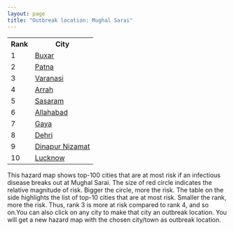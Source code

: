 ```yaml
---
layout: page
title: "Outbreak location: Mughal Sarai"
---
```

<div class="flex-container">
<div class="flex-item-left" id="mapid">
<script src="https://buda-magenta.github.io/hazard_map/load_map.js"></script>

<script>
var marker_outbreak = L.marker([25.280733, 83.125128],{"autoPan": true}).addTo(map); marker_outbreak.bindTooltip("Mughal Sarai").openTooltip();

var circle_1 = L.circle([25.562071, 84.015672], {"pane": "markerPane", "color": "red", "fill": true, "fillOpacity": 0.2, "fillRule": "evenodd", "lineCap": "round", "lineJoin": "round", "opacity": 1.0, "radius": 84885, "stroke": true, "weight": 3}).addTo(map);
circle_1.bindTooltip("Buxar<br>rank: 1<br>hazard index: 0.084885")
circle_1.bindPopup('<a href="https://buda-magenta.github.io/hazard_map/Buxar">Buxar</a>')

var circle_2 = L.circle([25.609324, 85.123525], {"pane": "markerPane", "color": "red", "fill": true, "fillOpacity": 0.2, "fillRule": "evenodd", "lineCap": "round", "lineJoin": "round", "opacity": 1.0, "radius": 64021, "stroke": true, "weight": 3}).addTo(map);
circle_2.bindTooltip("Patna<br>rank: 2<br>hazard index: 0.064021")
circle_2.bindPopup('<a href="https://buda-magenta.github.io/hazard_map/Patna">Patna</a>')

var circle_3 = L.circle([25.335649, 83.007629], {"pane": "markerPane", "color": "red", "fill": true, "fillOpacity": 0.2, "fillRule": "evenodd", "lineCap": "round", "lineJoin": "round", "opacity": 1.0, "radius": 59225, "stroke": true, "weight": 3}).addTo(map);
circle_3.bindTooltip("Varanasi<br>rank: 3<br>hazard index: 0.059225")
circle_3.bindPopup('<a href="https://buda-magenta.github.io/hazard_map/Varanasi">Varanasi</a>')

var circle_4 = L.circle([25.623457, 84.596839], {"pane": "markerPane", "color": "red", "fill": true, "fillOpacity": 0.2, "fillRule": "evenodd", "lineCap": "round", "lineJoin": "round", "opacity": 1.0, "radius": 25924, "stroke": true, "weight": 3}).addTo(map);
circle_4.bindTooltip("Arrah<br>rank: 4<br>hazard index: 0.025924")
circle_4.bindPopup('<a href="https://buda-magenta.github.io/hazard_map/Arrah">Arrah</a>')

var circle_5 = L.circle([24.900100, 84.018211], {"pane": "markerPane", "color": "red", "fill": true, "fillOpacity": 0.2, "fillRule": "evenodd", "lineCap": "round", "lineJoin": "round", "opacity": 1.0, "radius": 23219, "stroke": true, "weight": 3}).addTo(map);
circle_5.bindTooltip("Sasaram<br>rank: 5<br>hazard index: 0.023220")
circle_5.bindPopup('<a href="https://buda-magenta.github.io/hazard_map/Sasaram">Sasaram</a>')

var circle_6 = L.circle([25.438130, 81.833800], {"pane": "markerPane", "color": "red", "fill": true, "fillOpacity": 0.2, "fillRule": "evenodd", "lineCap": "round", "lineJoin": "round", "opacity": 1.0, "radius": 21894, "stroke": true, "weight": 3}).addTo(map);
circle_6.bindTooltip("Allahabad<br>rank: 6<br>hazard index: 0.021895")
circle_6.bindPopup('<a href="https://buda-magenta.github.io/hazard_map/Allahabad">Allahabad</a>')

var circle_7 = L.circle([24.796436, 85.007956], {"pane": "markerPane", "color": "red", "fill": true, "fillOpacity": 0.2, "fillRule": "evenodd", "lineCap": "round", "lineJoin": "round", "opacity": 1.0, "radius": 17369, "stroke": true, "weight": 3}).addTo(map);
circle_7.bindTooltip("Gaya<br>rank: 7<br>hazard index: 0.017370")
circle_7.bindPopup('<a href="https://buda-magenta.github.io/hazard_map/Gaya">Gaya</a>')

var circle_8 = L.circle([28.651718, 77.221939], {"pane": "markerPane", "color": "red", "fill": true, "fillOpacity": 0.2, "fillRule": "evenodd", "lineCap": "round", "lineJoin": "round", "opacity": 1.0, "radius": 15620, "stroke": true, "weight": 3}).addTo(map);
circle_8.bindTooltip("Dehri<br>rank: 8<br>hazard index: 0.015621")
circle_8.bindPopup('<a href="https://buda-magenta.github.io/hazard_map/Dehri">Dehri</a>')

var circle_9 = L.circle([25.623400, 85.041700], {"pane": "markerPane", "color": "red", "fill": true, "fillOpacity": 0.2, "fillRule": "evenodd", "lineCap": "round", "lineJoin": "round", "opacity": 1.0, "radius": 10891, "stroke": true, "weight": 3}).addTo(map);
circle_9.bindTooltip("Dinapur Nizamat<br>rank: 9<br>hazard index: 0.010891")
circle_9.bindPopup('<a href="https://buda-magenta.github.io/hazard_map/Dinapur_Nizamat">Dinapur Nizamat</a>')

var circle_10 = L.circle([26.838100, 80.934600], {"pane": "markerPane", "color": "red", "fill": true, "fillOpacity": 0.2, "fillRule": "evenodd", "lineCap": "round", "lineJoin": "round", "opacity": 1.0, "radius": 5338, "stroke": true, "weight": 3}).addTo(map);
circle_10.bindTooltip("Lucknow<br>rank: 10<br>hazard index: 0.005339")
circle_10.bindPopup('<a href="https://buda-magenta.github.io/hazard_map/Lucknow">Lucknow</a>')

var circle_11 = L.circle([24.935635, 82.647701], {"pane": "markerPane", "color": "red", "fill": true, "fillOpacity": 0.2, "fillRule": "evenodd", "lineCap": "round", "lineJoin": "round", "opacity": 1.0, "radius": 4480, "stroke": true, "weight": 3}).addTo(map);
circle_11.bindTooltip("Mirzapur<br>rank: 11<br>hazard index: 0.004480")
circle_11.bindPopup('<a href="https://buda-magenta.github.io/hazard_map/Mirzapur">Mirzapur</a>')

var circle_12 = L.circle([25.795593, 82.488341], {"pane": "markerPane", "color": "red", "fill": true, "fillOpacity": 0.2, "fillRule": "evenodd", "lineCap": "round", "lineJoin": "round", "opacity": 1.0, "radius": 4387, "stroke": true, "weight": 3}).addTo(map);
circle_12.bindTooltip("Jaunpur<br>rank: 12<br>hazard index: 0.004388")
circle_12.bindPopup('<a href="https://buda-magenta.github.io/hazard_map/Jaunpur">Jaunpur</a>')

var circle_13 = L.circle([22.541418, 88.357691], {"pane": "markerPane", "color": "red", "fill": true, "fillOpacity": 0.2, "fillRule": "evenodd", "lineCap": "round", "lineJoin": "round", "opacity": 1.0, "radius": 2436, "stroke": true, "weight": 3}).addTo(map);
circle_13.bindTooltip("Kolkata<br>rank: 13<br>hazard index: 0.002436")
circle_13.bindPopup('<a href="https://buda-magenta.github.io/hazard_map/Kolkata">Kolkata</a>')

var circle_14 = L.circle([28.651718, 77.221939], {"pane": "markerPane", "color": "red", "fill": true, "fillOpacity": 0.2, "fillRule": "evenodd", "lineCap": "round", "lineJoin": "round", "opacity": 1.0, "radius": 2314, "stroke": true, "weight": 3}).addTo(map);
circle_14.bindTooltip("Delhi<br>rank: 14<br>hazard index: 0.002314")
circle_14.bindPopup('<a href="https://buda-magenta.github.io/hazard_map/Delhi">Delhi</a>')

var circle_15 = L.circle([26.638076, 82.059024], {"pane": "markerPane", "color": "red", "fill": true, "fillOpacity": 0.2, "fillRule": "evenodd", "lineCap": "round", "lineJoin": "round", "opacity": 1.0, "radius": 2128, "stroke": true, "weight": 3}).addTo(map);
circle_15.bindTooltip("Faizabad<br>rank: 15<br>hazard index: 0.002128")
circle_15.bindPopup('<a href="https://buda-magenta.github.io/hazard_map/Faizabad">Faizabad</a>')

var circle_16 = L.circle([23.370035, 85.325013], {"pane": "markerPane", "color": "red", "fill": true, "fillOpacity": 0.2, "fillRule": "evenodd", "lineCap": "round", "lineJoin": "round", "opacity": 1.0, "radius": 1901, "stroke": true, "weight": 3}).addTo(map);
circle_16.bindTooltip("Ranchi<br>rank: 16<br>hazard index: 0.001902")
circle_16.bindPopup('<a href="https://buda-magenta.github.io/hazard_map/Ranchi">Ranchi</a>')

var circle_17 = L.circle([26.671329, 83.364583], {"pane": "markerPane", "color": "red", "fill": true, "fillOpacity": 0.2, "fillRule": "evenodd", "lineCap": "round", "lineJoin": "round", "opacity": 1.0, "radius": 1690, "stroke": true, "weight": 3}).addTo(map);
circle_17.bindTooltip("Gorakhpur<br>rank: 17<br>hazard index: 0.001691")
circle_17.bindPopup('<a href="https://buda-magenta.github.io/hazard_map/Gorakhpur">Gorakhpur</a>')

var circle_18 = L.circle([26.460914, 80.321759], {"pane": "markerPane", "color": "red", "fill": true, "fillOpacity": 0.2, "fillRule": "evenodd", "lineCap": "round", "lineJoin": "round", "opacity": 1.0, "radius": 1578, "stroke": true, "weight": 3}).addTo(map);
circle_18.bindTooltip("Kanpur<br>rank: 18<br>hazard index: 0.001579")
circle_18.bindPopup('<a href="https://buda-magenta.github.io/hazard_map/Kanpur">Kanpur</a>')

var circle_19 = L.circle([25.286698, 87.132254], {"pane": "markerPane", "color": "red", "fill": true, "fillOpacity": 0.2, "fillRule": "evenodd", "lineCap": "round", "lineJoin": "round", "opacity": 1.0, "radius": 1183, "stroke": true, "weight": 3}).addTo(map);
circle_19.bindTooltip("Bhagalpur<br>rank: 19<br>hazard index: 0.001183")
circle_19.bindPopup('<a href="https://buda-magenta.github.io/hazard_map/Bhagalpur">Bhagalpur</a>')

var circle_20 = L.circle([26.439874, 80.018000], {"pane": "markerPane", "color": "red", "fill": true, "fillOpacity": 0.2, "fillRule": "evenodd", "lineCap": "round", "lineJoin": "round", "opacity": 1.0, "radius": 1143, "stroke": true, "weight": 3}).addTo(map);
circle_20.bindTooltip("Akbarpur<br>rank: 20<br>hazard index: 0.001144")
circle_20.bindPopup('<a href="https://buda-magenta.github.io/hazard_map/Akbarpur">Akbarpur</a>')

var circle_21 = L.circle([23.795281, 86.430964], {"pane": "markerPane", "color": "red", "fill": true, "fillOpacity": 0.2, "fillRule": "evenodd", "lineCap": "round", "lineJoin": "round", "opacity": 1.0, "radius": 1021, "stroke": true, "weight": 3}).addTo(map);
circle_21.bindTooltip("Dhanbad<br>rank: 21<br>hazard index: 0.001021")
circle_21.bindPopup('<a href="https://buda-magenta.github.io/hazard_map/Dhanbad">Dhanbad</a>')

var circle_22 = L.circle([19.075990, 72.877393], {"pane": "markerPane", "color": "red", "fill": true, "fillOpacity": 0.2, "fillRule": "evenodd", "lineCap": "round", "lineJoin": "round", "opacity": 1.0, "radius": 952, "stroke": true, "weight": 3}).addTo(map);
circle_22.bindTooltip("Mumbai<br>rank: 22<br>hazard index: 0.000952")
circle_22.bindPopup('<a href="https://buda-magenta.github.io/hazard_map/Mumbai">Mumbai</a>')

var circle_23 = L.circle([20.266777, 85.843559], {"pane": "markerPane", "color": "red", "fill": true, "fillOpacity": 0.2, "fillRule": "evenodd", "lineCap": "round", "lineJoin": "round", "opacity": 1.0, "radius": 941, "stroke": true, "weight": 3}).addTo(map);
circle_23.bindTooltip("Bhubaneswar<br>rank: 23<br>hazard index: 0.000941")
circle_23.bindPopup('<a href="https://buda-magenta.github.io/hazard_map/Bhubaneswar">Bhubaneswar</a>')

var circle_24 = L.circle([26.148658, 85.340013], {"pane": "markerPane", "color": "red", "fill": true, "fillOpacity": 0.2, "fillRule": "evenodd", "lineCap": "round", "lineJoin": "round", "opacity": 1.0, "radius": 781, "stroke": true, "weight": 3}).addTo(map);
circle_24.bindTooltip("Muzaffarpur<br>rank: 24<br>hazard index: 0.000781")
circle_24.bindPopup('<a href="https://buda-magenta.github.io/hazard_map/Muzaffarpur">Muzaffarpur</a>')

var circle_25 = L.circle([26.083143, 86.032571], {"pane": "markerPane", "color": "red", "fill": true, "fillOpacity": 0.2, "fillRule": "evenodd", "lineCap": "round", "lineJoin": "round", "opacity": 1.0, "radius": 761, "stroke": true, "weight": 3}).addTo(map);
circle_25.bindTooltip("Darbhanga<br>rank: 25<br>hazard index: 0.000762")
circle_25.bindPopup('<a href="https://buda-magenta.github.io/hazard_map/Darbhanga">Darbhanga</a>')

var circle_26 = L.circle([26.055318, 82.993139], {"pane": "markerPane", "color": "red", "fill": true, "fillOpacity": 0.2, "fillRule": "evenodd", "lineCap": "round", "lineJoin": "round", "opacity": 1.0, "radius": 759, "stroke": true, "weight": 3}).addTo(map);
circle_26.bindTooltip("Nizamabad<br>rank: 26<br>hazard index: 0.000760")
circle_26.bindPopup('<a href="https://buda-magenta.github.io/hazard_map/Nizamabad">Nizamabad</a>')

var circle_27 = L.circle([25.152471, 85.006878], {"pane": "markerPane", "color": "red", "fill": true, "fillOpacity": 0.2, "fillRule": "evenodd", "lineCap": "round", "lineJoin": "round", "opacity": 1.0, "radius": 738, "stroke": true, "weight": 3}).addTo(map);
circle_27.bindTooltip("Jehanabad<br>rank: 27<br>hazard index: 0.000739")
circle_27.bindPopup('<a href="https://buda-magenta.github.io/hazard_map/Jehanabad">Jehanabad</a>')

var circle_28 = L.circle([23.967515, 85.438846], {"pane": "markerPane", "color": "red", "fill": true, "fillOpacity": 0.2, "fillRule": "evenodd", "lineCap": "round", "lineJoin": "round", "opacity": 1.0, "radius": 708, "stroke": true, "weight": 3}).addTo(map);
circle_28.bindTooltip("Hazaribagh<br>rank: 28<br>hazard index: 0.000708")
circle_28.bindPopup('<a href="https://buda-magenta.github.io/hazard_map/Hazaribagh">Hazaribagh</a>')

var circle_29 = L.circle([25.531031, 78.652689], {"pane": "markerPane", "color": "red", "fill": true, "fillOpacity": 0.2, "fillRule": "evenodd", "lineCap": "round", "lineJoin": "round", "opacity": 1.0, "radius": 702, "stroke": true, "weight": 3}).addTo(map);
circle_29.bindTooltip("Jhansi<br>rank: 29<br>hazard index: 0.000703")
circle_29.bindPopup('<a href="https://buda-magenta.github.io/hazard_map/Jhansi">Jhansi</a>')

var circle_30 = L.circle([25.954628, 83.647350], {"pane": "markerPane", "color": "red", "fill": true, "fillOpacity": 0.2, "fillRule": "evenodd", "lineCap": "round", "lineJoin": "round", "opacity": 1.0, "radius": 696, "stroke": true, "weight": 3}).addTo(map);
circle_30.bindTooltip("Maunath Bhanjan<br>rank: 30<br>hazard index: 0.000696")
circle_30.bindPopup('<a href="https://buda-magenta.github.io/hazard_map/Maunath_Bhanjan">Maunath Bhanjan</a>')

var circle_31 = L.circle([25.512719, 86.090571], {"pane": "markerPane", "color": "red", "fill": true, "fillOpacity": 0.2, "fillRule": "evenodd", "lineCap": "round", "lineJoin": "round", "opacity": 1.0, "radius": 663, "stroke": true, "weight": 3}).addTo(map);
circle_31.bindTooltip("Begusarai<br>rank: 31<br>hazard index: 0.000663")
circle_31.bindPopup('<a href="https://buda-magenta.github.io/hazard_map/Begusarai">Begusarai</a>')

var circle_32 = L.circle([25.205305, 85.514612], {"pane": "markerPane", "color": "red", "fill": true, "fillOpacity": 0.2, "fillRule": "evenodd", "lineCap": "round", "lineJoin": "round", "opacity": 1.0, "radius": 649, "stroke": true, "weight": 3}).addTo(map);
circle_32.bindTooltip("Biharsharif<br>rank: 32<br>hazard index: 0.000649")
circle_32.bindPopup('<a href="https://buda-magenta.github.io/hazard_map/Biharsharif">Biharsharif</a>')

var circle_33 = L.circle([25.773344, 84.784977], {"pane": "markerPane", "color": "red", "fill": true, "fillOpacity": 0.2, "fillRule": "evenodd", "lineCap": "round", "lineJoin": "round", "opacity": 1.0, "radius": 595, "stroke": true, "weight": 3}).addTo(map);
circle_33.bindTooltip("Chapra<br>rank: 33<br>hazard index: 0.000596")
circle_33.bindPopup('<a href="https://buda-magenta.github.io/hazard_map/Chapra">Chapra</a>')

var circle_34 = L.circle([24.759267, 81.655000], {"pane": "markerPane", "color": "red", "fill": true, "fillOpacity": 0.2, "fillRule": "evenodd", "lineCap": "round", "lineJoin": "round", "opacity": 1.0, "radius": 575, "stroke": true, "weight": 3}).addTo(map);
circle_34.bindTooltip("Rewa<br>rank: 34<br>hazard index: 0.000576")
circle_34.bindPopup('<a href="https://buda-magenta.github.io/hazard_map/Rewa">Rewa</a>')

var circle_35 = L.circle([26.180598, 91.753943], {"pane": "markerPane", "color": "red", "fill": true, "fillOpacity": 0.2, "fillRule": "evenodd", "lineCap": "round", "lineJoin": "round", "opacity": 1.0, "radius": 554, "stroke": true, "weight": 3}).addTo(map);
circle_35.bindTooltip("Guwahati<br>rank: 35<br>hazard index: 0.000555")
circle_35.bindPopup('<a href="https://buda-magenta.github.io/hazard_map/Guwahati">Guwahati</a>')

var circle_36 = L.circle([22.801519, 86.202958], {"pane": "markerPane", "color": "red", "fill": true, "fillOpacity": 0.2, "fillRule": "evenodd", "lineCap": "round", "lineJoin": "round", "opacity": 1.0, "radius": 550, "stroke": true, "weight": 3}).addTo(map);
circle_36.bindTooltip("Jamshedpur<br>rank: 36<br>hazard index: 0.000550")
circle_36.bindPopup('<a href="https://buda-magenta.github.io/hazard_map/Jamshedpur">Jamshedpur</a>')

var circle_37 = L.circle([26.269721, 82.994425], {"pane": "markerPane", "color": "red", "fill": true, "fillOpacity": 0.2, "fillRule": "evenodd", "lineCap": "round", "lineJoin": "round", "opacity": 1.0, "radius": 540, "stroke": true, "weight": 3}).addTo(map);
circle_37.bindTooltip("Burhanpur<br>rank: 37<br>hazard index: 0.000540")
circle_37.bindPopup('<a href="https://buda-magenta.github.io/hazard_map/Burhanpur">Burhanpur</a>')

var circle_38 = L.circle([24.197443, 82.666145], {"pane": "markerPane", "color": "red", "fill": true, "fillOpacity": 0.2, "fillRule": "evenodd", "lineCap": "round", "lineJoin": "round", "opacity": 1.0, "radius": 538, "stroke": true, "weight": 3}).addTo(map);
circle_38.bindTooltip("Singrauli<br>rank: 38<br>hazard index: 0.000539")
circle_38.bindPopup('<a href="https://buda-magenta.github.io/hazard_map/Singrauli">Singrauli</a>')

var circle_39 = L.circle([20.468600, 85.879200], {"pane": "markerPane", "color": "red", "fill": true, "fillOpacity": 0.2, "fillRule": "evenodd", "lineCap": "round", "lineJoin": "round", "opacity": 1.0, "radius": 529, "stroke": true, "weight": 3}).addTo(map);
circle_39.bindTooltip("Cuttack<br>rank: 39<br>hazard index: 0.000530")
circle_39.bindPopup('<a href="https://buda-magenta.github.io/hazard_map/Cuttack">Cuttack</a>')

var circle_40 = L.circle([26.716413, 88.430992], {"pane": "markerPane", "color": "red", "fill": true, "fillOpacity": 0.2, "fillRule": "evenodd", "lineCap": "round", "lineJoin": "round", "opacity": 1.0, "radius": 515, "stroke": true, "weight": 3}).addTo(map);
circle_40.bindTooltip("Siliguri<br>rank: 40<br>hazard index: 0.000516")
circle_40.bindPopup('<a href="https://buda-magenta.github.io/hazard_map/Siliguri">Siliguri</a>')

var circle_41 = L.circle([25.329791, 86.456777], {"pane": "markerPane", "color": "red", "fill": true, "fillOpacity": 0.2, "fillRule": "evenodd", "lineCap": "round", "lineJoin": "round", "opacity": 1.0, "radius": 511, "stroke": true, "weight": 3}).addTo(map);
circle_41.bindTooltip("Jamalpur<br>rank: 41<br>hazard index: 0.000511")
circle_41.bindPopup('<a href="https://buda-magenta.github.io/hazard_map/Jamalpur">Jamalpur</a>')

var circle_42 = L.circle([25.264902, 82.985787], {"pane": "markerPane", "color": "red", "fill": true, "fillOpacity": 0.2, "fillRule": "evenodd", "lineCap": "round", "lineJoin": "round", "opacity": 1.0, "radius": 460, "stroke": true, "weight": 3}).addTo(map);
circle_42.bindTooltip("Morvi<br>rank: 42<br>hazard index: 0.000461")
circle_42.bindPopup('<a href="https://buda-magenta.github.io/hazard_map/Morvi">Morvi</a>')

var circle_43 = L.circle([25.572433, 83.609605], {"pane": "markerPane", "color": "red", "fill": true, "fillOpacity": 0.2, "fillRule": "evenodd", "lineCap": "round", "lineJoin": "round", "opacity": 1.0, "radius": 439, "stroke": true, "weight": 3}).addTo(map);
circle_43.bindTooltip("Medinipur<br>rank: 43<br>hazard index: 0.000440")
circle_43.bindPopup('<a href="https://buda-magenta.github.io/hazard_map/Medinipur">Medinipur</a>')

var circle_44 = L.circle([25.895924, 82.437716], {"pane": "markerPane", "color": "red", "fill": true, "fillOpacity": 0.2, "fillRule": "evenodd", "lineCap": "round", "lineJoin": "round", "opacity": 1.0, "radius": 429, "stroke": true, "weight": 3}).addTo(map);
circle_44.bindTooltip("Badlapur<br>rank: 44<br>hazard index: 0.000429")
circle_44.bindPopup('<a href="https://buda-magenta.github.io/hazard_map/Badlapur">Badlapur</a>')

var circle_45 = L.circle([23.699128, 85.991069], {"pane": "markerPane", "color": "red", "fill": true, "fillOpacity": 0.2, "fillRule": "evenodd", "lineCap": "round", "lineJoin": "round", "opacity": 1.0, "radius": 373, "stroke": true, "weight": 3}).addTo(map);
circle_45.bindTooltip("Bokaro<br>rank: 45<br>hazard index: 0.000373")
circle_45.bindPopup('<a href="https://buda-magenta.github.io/hazard_map/Bokaro">Bokaro</a>')

var circle_46 = L.circle([25.720581, 85.255560], {"pane": "markerPane", "color": "red", "fill": true, "fillOpacity": 0.2, "fillRule": "evenodd", "lineCap": "round", "lineJoin": "round", "opacity": 1.0, "radius": 361, "stroke": true, "weight": 3}).addTo(map);
circle_46.bindTooltip("Hajipur<br>rank: 46<br>hazard index: 0.000362")
circle_46.bindPopup('<a href="https://buda-magenta.github.io/hazard_map/Hajipur">Hajipur</a>')

var circle_47 = L.circle([25.603508, 83.507454], {"pane": "markerPane", "color": "red", "fill": true, "fillOpacity": 0.2, "fillRule": "evenodd", "lineCap": "round", "lineJoin": "round", "opacity": 1.0, "radius": 333, "stroke": true, "weight": 3}).addTo(map);
circle_47.bindTooltip("Ghazipur<br>rank: 47<br>hazard index: 0.000334")
circle_47.bindPopup('<a href="https://buda-magenta.github.io/hazard_map/Ghazipur">Ghazipur</a>')

var circle_48 = L.circle([26.131004, 84.391257], {"pane": "markerPane", "color": "red", "fill": true, "fillOpacity": 0.2, "fillRule": "evenodd", "lineCap": "round", "lineJoin": "round", "opacity": 1.0, "radius": 328, "stroke": true, "weight": 3}).addTo(map);
circle_48.bindTooltip("Siwan<br>rank: 48<br>hazard index: 0.000329")
circle_48.bindPopup('<a href="https://buda-magenta.github.io/hazard_map/Siwan">Siwan</a>')

var circle_49 = L.circle([26.423847, 83.762732], {"pane": "markerPane", "color": "red", "fill": true, "fillOpacity": 0.2, "fillRule": "evenodd", "lineCap": "round", "lineJoin": "round", "opacity": 1.0, "radius": 323, "stroke": true, "weight": 3}).addTo(map);
circle_49.bindTooltip("Deoria<br>rank: 49<br>hazard index: 0.000323")
circle_49.bindPopup('<a href="https://buda-magenta.github.io/hazard_map/Deoria">Deoria</a>')

var circle_50 = L.circle([25.877933, 84.119959], {"pane": "markerPane", "color": "red", "fill": true, "fillOpacity": 0.2, "fillRule": "evenodd", "lineCap": "round", "lineJoin": "round", "opacity": 1.0, "radius": 317, "stroke": true, "weight": 3}).addTo(map);
circle_50.bindTooltip("Ballia<br>rank: 50<br>hazard index: 0.000317")
circle_50.bindPopup('<a href="https://buda-magenta.github.io/hazard_map/Ballia">Ballia</a>')

var circle_51 = L.circle([26.242511, 82.296169], {"pane": "markerPane", "color": "red", "fill": true, "fillOpacity": 0.2, "fillRule": "evenodd", "lineCap": "round", "lineJoin": "round", "opacity": 1.0, "radius": 289, "stroke": true, "weight": 3}).addTo(map);
circle_51.bindTooltip("Sultanpur<br>rank: 51<br>hazard index: 0.000290")
circle_51.bindPopup('<a href="https://buda-magenta.github.io/hazard_map/Sultanpur">Sultanpur</a>')

var circle_52 = L.circle([23.687130, 86.974659], {"pane": "markerPane", "color": "red", "fill": true, "fillOpacity": 0.2, "fillRule": "evenodd", "lineCap": "round", "lineJoin": "round", "opacity": 1.0, "radius": 286, "stroke": true, "weight": 3}).addTo(map);
circle_52.bindTooltip("Asansol<br>rank: 52<br>hazard index: 0.000286")
circle_52.bindPopup('<a href="https://buda-magenta.github.io/hazard_map/Asansol">Asansol</a>')

var circle_53 = L.circle([26.724789, 82.793269], {"pane": "markerPane", "color": "red", "fill": true, "fillOpacity": 0.2, "fillRule": "evenodd", "lineCap": "round", "lineJoin": "round", "opacity": 1.0, "radius": 280, "stroke": true, "weight": 3}).addTo(map);
circle_53.bindTooltip("Basti<br>rank: 53<br>hazard index: 0.000280")
circle_53.bindPopup('<a href="https://buda-magenta.github.io/hazard_map/Basti">Basti</a>')

var circle_54 = L.circle([25.560900, 87.647654], {"pane": "markerPane", "color": "red", "fill": true, "fillOpacity": 0.2, "fillRule": "evenodd", "lineCap": "round", "lineJoin": "round", "opacity": 1.0, "radius": 278, "stroke": true, "weight": 3}).addTo(map);
circle_54.bindTooltip("Katihar<br>rank: 54<br>hazard index: 0.000279")
circle_54.bindPopup('<a href="https://buda-magenta.github.io/hazard_map/Katihar">Katihar</a>')

var circle_55 = L.circle([26.022697, 83.028873], {"pane": "markerPane", "color": "red", "fill": true, "fillOpacity": 0.2, "fillRule": "evenodd", "lineCap": "round", "lineJoin": "round", "opacity": 1.0, "radius": 271, "stroke": true, "weight": 3}).addTo(map);
circle_55.bindTooltip("Azamgarh<br>rank: 55<br>hazard index: 0.000272")
circle_55.bindPopup('<a href="https://buda-magenta.github.io/hazard_map/Azamgarh">Azamgarh</a>')

var circle_56 = L.circle([25.196826, 76.000893], {"pane": "markerPane", "color": "red", "fill": true, "fillOpacity": 0.2, "fillRule": "evenodd", "lineCap": "round", "lineJoin": "round", "opacity": 1.0, "radius": 259, "stroke": true, "weight": 3}).addTo(map);
circle_56.bindTooltip("Kota<br>rank: 56<br>hazard index: 0.000260")
circle_56.bindPopup('<a href="https://buda-magenta.github.io/hazard_map/Kota">Kota</a>')

var circle_57 = L.circle([27.633333, 77.583333], {"pane": "markerPane", "color": "red", "fill": true, "fillOpacity": 0.2, "fillRule": "evenodd", "lineCap": "round", "lineJoin": "round", "opacity": 1.0, "radius": 249, "stroke": true, "weight": 3}).addTo(map);
circle_57.bindTooltip("Mathura<br>rank: 57<br>hazard index: 0.000249")
circle_57.bindPopup('<a href="https://buda-magenta.github.io/hazard_map/Mathura">Mathura</a>')

var circle_58 = L.circle([25.832642, 86.614893], {"pane": "markerPane", "color": "red", "fill": true, "fillOpacity": 0.2, "fillRule": "evenodd", "lineCap": "round", "lineJoin": "round", "opacity": 1.0, "radius": 248, "stroke": true, "weight": 3}).addTo(map);
circle_58.bindTooltip("Saharsa<br>rank: 58<br>hazard index: 0.000249")
circle_58.bindPopup('<a href="https://buda-magenta.github.io/hazard_map/Saharsa">Saharsa</a>')

var circle_59 = L.circle([12.979120, 77.591300], {"pane": "markerPane", "color": "red", "fill": true, "fillOpacity": 0.2, "fillRule": "evenodd", "lineCap": "round", "lineJoin": "round", "opacity": 1.0, "radius": 239, "stroke": true, "weight": 3}).addTo(map);
circle_59.bindTooltip("Bangalore<br>rank: 59<br>hazard index: 0.000239")
circle_59.bindPopup('<a href="https://buda-magenta.github.io/hazard_map/Bangalore">Bangalore</a>')

var circle_60 = L.circle([28.570784, 77.327107], {"pane": "markerPane", "color": "red", "fill": true, "fillOpacity": 0.2, "fillRule": "evenodd", "lineCap": "round", "lineJoin": "round", "opacity": 1.0, "radius": 226, "stroke": true, "weight": 3}).addTo(map);
circle_60.bindTooltip("Noida<br>rank: 60<br>hazard index: 0.000227")
circle_60.bindPopup('<a href="https://buda-magenta.github.io/hazard_map/Noida">Noida</a>')

var circle_61 = L.circle([25.133173, 86.525040], {"pane": "markerPane", "color": "red", "fill": true, "fillOpacity": 0.2, "fillRule": "evenodd", "lineCap": "round", "lineJoin": "round", "opacity": 1.0, "radius": 201, "stroke": true, "weight": 3}).addTo(map);
circle_61.bindTooltip("Kharagpur<br>rank: 61<br>hazard index: 0.000201")
circle_61.bindPopup('<a href="https://buda-magenta.github.io/hazard_map/Kharagpur">Kharagpur</a>')

var circle_62 = L.circle([17.388786, 78.461065], {"pane": "markerPane", "color": "red", "fill": true, "fillOpacity": 0.2, "fillRule": "evenodd", "lineCap": "round", "lineJoin": "round", "opacity": 1.0, "radius": 194, "stroke": true, "weight": 3}).addTo(map);
circle_62.bindTooltip("Hyderabad<br>rank: 62<br>hazard index: 0.000194")
circle_62.bindPopup('<a href="https://buda-magenta.github.io/hazard_map/Hyderabad">Hyderabad</a>')

var circle_63 = L.circle([24.500000, 81.000000], {"pane": "markerPane", "color": "red", "fill": true, "fillOpacity": 0.2, "fillRule": "evenodd", "lineCap": "round", "lineJoin": "round", "opacity": 1.0, "radius": 184, "stroke": true, "weight": 3}).addTo(map);
circle_63.bindTooltip("Satna<br>rank: 63<br>hazard index: 0.000185")
circle_63.bindPopup('<a href="https://buda-magenta.github.io/hazard_map/Satna">Satna</a>')

var circle_64 = L.circle([23.160894, 79.949770], {"pane": "markerPane", "color": "red", "fill": true, "fillOpacity": 0.2, "fillRule": "evenodd", "lineCap": "round", "lineJoin": "round", "opacity": 1.0, "radius": 179, "stroke": true, "weight": 3}).addTo(map);
circle_64.bindTooltip("Jabalpur<br>rank: 64<br>hazard index: 0.000179")
circle_64.bindPopup('<a href="https://buda-magenta.github.io/hazard_map/Jabalpur">Jabalpur</a>')

var circle_65 = L.circle([23.535048, 87.338043], {"pane": "markerPane", "color": "red", "fill": true, "fillOpacity": 0.2, "fillRule": "evenodd", "lineCap": "round", "lineJoin": "round", "opacity": 1.0, "radius": 167, "stroke": true, "weight": 3}).addTo(map);
circle_65.bindTooltip("Durgapur<br>rank: 65<br>hazard index: 0.000167")
circle_65.bindPopup('<a href="https://buda-magenta.github.io/hazard_map/Durgapur">Durgapur</a>')

var circle_66 = L.circle([28.863842, 78.805778], {"pane": "markerPane", "color": "red", "fill": true, "fillOpacity": 0.2, "fillRule": "evenodd", "lineCap": "round", "lineJoin": "round", "opacity": 1.0, "radius": 151, "stroke": true, "weight": 3}).addTo(map);
circle_66.bindTooltip("Moradabad<br>rank: 66<br>hazard index: 0.000152")
circle_66.bindPopup('<a href="https://buda-magenta.github.io/hazard_map/Moradabad">Moradabad</a>')

var circle_67 = L.circle([26.250000, 81.250000], {"pane": "markerPane", "color": "red", "fill": true, "fillOpacity": 0.2, "fillRule": "evenodd", "lineCap": "round", "lineJoin": "round", "opacity": 1.0, "radius": 149, "stroke": true, "weight": 3}).addTo(map);
circle_67.bindTooltip("Rae Bareli<br>rank: 67<br>hazard index: 0.000149")
circle_67.bindPopup('<a href="https://buda-magenta.github.io/hazard_map/Rae_Bareli">Rae Bareli</a>')

var circle_68 = L.circle([28.457876, 79.405571], {"pane": "markerPane", "color": "red", "fill": true, "fillOpacity": 0.2, "fillRule": "evenodd", "lineCap": "round", "lineJoin": "round", "opacity": 1.0, "radius": 139, "stroke": true, "weight": 3}).addTo(map);
circle_68.bindTooltip("Bareilly<br>rank: 68<br>hazard index: 0.000139")
circle_68.bindPopup('<a href="https://buda-magenta.github.io/hazard_map/Bareilly">Bareilly</a>')

var circle_69 = L.circle([30.909016, 75.851601], {"pane": "markerPane", "color": "red", "fill": true, "fillOpacity": 0.2, "fillRule": "evenodd", "lineCap": "round", "lineJoin": "round", "opacity": 1.0, "radius": 137, "stroke": true, "weight": 3}).addTo(map);
circle_69.bindTooltip("Ludhiana<br>rank: 69<br>hazard index: 0.000138")
circle_69.bindPopup('<a href="https://buda-magenta.github.io/hazard_map/Ludhiana">Ludhiana</a>')

var circle_70 = L.circle([23.021624, 72.579707], {"pane": "markerPane", "color": "red", "fill": true, "fillOpacity": 0.2, "fillRule": "evenodd", "lineCap": "round", "lineJoin": "round", "opacity": 1.0, "radius": 124, "stroke": true, "weight": 3}).addTo(map);
circle_70.bindTooltip("Ahmedabad<br>rank: 70<br>hazard index: 0.000124")
circle_70.bindPopup('<a href="https://buda-magenta.github.io/hazard_map/Ahmedabad">Ahmedabad</a>')

var circle_71 = L.circle([21.500000, 86.750000], {"pane": "markerPane", "color": "red", "fill": true, "fillOpacity": 0.2, "fillRule": "evenodd", "lineCap": "round", "lineJoin": "round", "opacity": 1.0, "radius": 121, "stroke": true, "weight": 3}).addTo(map);
circle_71.bindTooltip("Baleshwar<br>rank: 71<br>hazard index: 0.000122")
circle_71.bindPopup('<a href="https://buda-magenta.github.io/hazard_map/Baleshwar">Baleshwar</a>')

var circle_72 = L.circle([19.807608, 85.825254], {"pane": "markerPane", "color": "red", "fill": true, "fillOpacity": 0.2, "fillRule": "evenodd", "lineCap": "round", "lineJoin": "round", "opacity": 1.0, "radius": 119, "stroke": true, "weight": 3}).addTo(map);
circle_72.bindTooltip("Puri<br>rank: 72<br>hazard index: 0.000120")
circle_72.bindPopup('<a href="https://buda-magenta.github.io/hazard_map/Puri">Puri</a>')

var circle_73 = L.circle([27.175255, 78.009816], {"pane": "markerPane", "color": "red", "fill": true, "fillOpacity": 0.2, "fillRule": "evenodd", "lineCap": "round", "lineJoin": "round", "opacity": 1.0, "radius": 115, "stroke": true, "weight": 3}).addTo(map);
circle_73.bindTooltip("Agra<br>rank: 73<br>hazard index: 0.000116")
circle_73.bindPopup('<a href="https://buda-magenta.github.io/hazard_map/Agra">Agra</a>')

var circle_74 = L.circle([26.915458, 75.818982], {"pane": "markerPane", "color": "red", "fill": true, "fillOpacity": 0.2, "fillRule": "evenodd", "lineCap": "round", "lineJoin": "round", "opacity": 1.0, "radius": 114, "stroke": true, "weight": 3}).addTo(map);
circle_74.bindTooltip("Jaipur<br>rank: 74<br>hazard index: 0.000115")
circle_74.bindPopup('<a href="https://buda-magenta.github.io/hazard_map/Jaipur">Jaipur</a>')

var circle_75 = L.circle([24.965712, 88.127778], {"pane": "markerPane", "color": "red", "fill": true, "fillOpacity": 0.2, "fillRule": "evenodd", "lineCap": "round", "lineJoin": "round", "opacity": 1.0, "radius": 110, "stroke": true, "weight": 3}).addTo(map);
circle_75.bindTooltip("English Bazar<br>rank: 75<br>hazard index: 0.000111")
circle_75.bindPopup('<a href="https://buda-magenta.github.io/hazard_map/English_Bazar">English Bazar</a>')

var circle_76 = L.circle([23.250000, 87.750000], {"pane": "markerPane", "color": "red", "fill": true, "fillOpacity": 0.2, "fillRule": "evenodd", "lineCap": "round", "lineJoin": "round", "opacity": 1.0, "radius": 110, "stroke": true, "weight": 3}).addTo(map);
circle_76.bindTooltip("Barddhaman<br>rank: 76<br>hazard index: 0.000110")
circle_76.bindPopup('<a href="https://buda-magenta.github.io/hazard_map/Barddhaman">Barddhaman</a>')

var circle_77 = L.circle([27.209822, 79.048137], {"pane": "markerPane", "color": "red", "fill": true, "fillOpacity": 0.2, "fillRule": "evenodd", "lineCap": "round", "lineJoin": "round", "opacity": 1.0, "radius": 105, "stroke": true, "weight": 3}).addTo(map);
circle_77.bindTooltip("Mainpuri<br>rank: 77<br>hazard index: 0.000106")
circle_77.bindPopup('<a href="https://buda-magenta.github.io/hazard_map/Mainpuri">Mainpuri</a>')

var circle_78 = L.circle([26.669512, 84.957411], {"pane": "markerPane", "color": "red", "fill": true, "fillOpacity": 0.2, "fillRule": "evenodd", "lineCap": "round", "lineJoin": "round", "opacity": 1.0, "radius": 105, "stroke": true, "weight": 3}).addTo(map);
circle_78.bindTooltip("Motihari<br>rank: 78<br>hazard index: 0.000105")
circle_78.bindPopup('<a href="https://buda-magenta.github.io/hazard_map/Motihari">Motihari</a>')

var circle_79 = L.circle([26.000000, 87.500000], {"pane": "markerPane", "color": "red", "fill": true, "fillOpacity": 0.2, "fillRule": "evenodd", "lineCap": "round", "lineJoin": "round", "opacity": 1.0, "radius": 102, "stroke": true, "weight": 3}).addTo(map);
circle_79.bindTooltip("Purnia<br>rank: 79<br>hazard index: 0.000103")
circle_79.bindPopup('<a href="https://buda-magenta.github.io/hazard_map/Purnia">Purnia</a>')

var circle_80 = L.circle([19.194329, 72.970178], {"pane": "markerPane", "color": "red", "fill": true, "fillOpacity": 0.2, "fillRule": "evenodd", "lineCap": "round", "lineJoin": "round", "opacity": 1.0, "radius": 102, "stroke": true, "weight": 3}).addTo(map);
circle_80.bindTooltip("Thane<br>rank: 80<br>hazard index: 0.000103")
circle_80.bindPopup('<a href="https://buda-magenta.github.io/hazard_map/Thane">Thane</a>')

var circle_81 = L.circle([26.298638, 87.953148], {"pane": "markerPane", "color": "red", "fill": true, "fillOpacity": 0.2, "fillRule": "evenodd", "lineCap": "round", "lineJoin": "round", "opacity": 1.0, "radius": 97, "stroke": true, "weight": 3}).addTo(map);
circle_81.bindTooltip("Kishanganj<br>rank: 81<br>hazard index: 0.000098")
circle_81.bindPopup('<a href="https://buda-magenta.github.io/hazard_map/Kishanganj">Kishanganj</a>')

var circle_82 = L.circle([27.109667, 81.918329], {"pane": "markerPane", "color": "red", "fill": true, "fillOpacity": 0.2, "fillRule": "evenodd", "lineCap": "round", "lineJoin": "round", "opacity": 1.0, "radius": 96, "stroke": true, "weight": 3}).addTo(map);
circle_82.bindTooltip("Gonda<br>rank: 82<br>hazard index: 0.000096")
circle_82.bindPopup('<a href="https://buda-magenta.github.io/hazard_map/Gonda">Gonda</a>')

var circle_83 = L.circle([18.521428, 73.854454], {"pane": "markerPane", "color": "red", "fill": true, "fillOpacity": 0.2, "fillRule": "evenodd", "lineCap": "round", "lineJoin": "round", "opacity": 1.0, "radius": 88, "stroke": true, "weight": 3}).addTo(map);
circle_83.bindTooltip("Pune<br>rank: 83<br>hazard index: 0.000088")
circle_83.bindPopup('<a href="https://buda-magenta.github.io/hazard_map/Pune">Pune</a>')

var circle_84 = L.circle([21.063329, 86.505373], {"pane": "markerPane", "color": "red", "fill": true, "fillOpacity": 0.2, "fillRule": "evenodd", "lineCap": "round", "lineJoin": "round", "opacity": 1.0, "radius": 88, "stroke": true, "weight": 3}).addTo(map);
circle_84.bindTooltip("Bhadrak<br>rank: 84<br>hazard index: 0.000088")
circle_84.bindPopup('<a href="https://buda-magenta.github.io/hazard_map/Bhadrak">Bhadrak</a>')

var circle_85 = L.circle([20.011247, 73.790236], {"pane": "markerPane", "color": "red", "fill": true, "fillOpacity": 0.2, "fillRule": "evenodd", "lineCap": "round", "lineJoin": "round", "opacity": 1.0, "radius": 83, "stroke": true, "weight": 3}).addTo(map);
circle_85.bindTooltip("Nashik<br>rank: 85<br>hazard index: 0.000083")
circle_85.bindPopup('<a href="https://buda-magenta.github.io/hazard_map/Nashik">Nashik</a>')

var circle_86 = L.circle([26.791073, 84.560107], {"pane": "markerPane", "color": "red", "fill": true, "fillOpacity": 0.2, "fillRule": "evenodd", "lineCap": "round", "lineJoin": "round", "opacity": 1.0, "radius": 83, "stroke": true, "weight": 3}).addTo(map);
circle_86.bindTooltip("Bettiah<br>rank: 86<br>hazard index: 0.000083")
circle_86.bindPopup('<a href="https://buda-magenta.github.io/hazard_map/Bettiah">Bettiah</a>')

var circle_87 = L.circle([25.220812, 86.517204], {"pane": "markerPane", "color": "red", "fill": true, "fillOpacity": 0.2, "fillRule": "evenodd", "lineCap": "round", "lineJoin": "round", "opacity": 1.0, "radius": 82, "stroke": true, "weight": 3}).addTo(map);
circle_87.bindTooltip("Munger<br>rank: 87<br>hazard index: 0.000083")
circle_87.bindPopup('<a href="https://buda-magenta.github.io/hazard_map/Munger">Munger</a>')

var circle_88 = L.circle([23.332200, 86.361600], {"pane": "markerPane", "color": "red", "fill": true, "fillOpacity": 0.2, "fillRule": "evenodd", "lineCap": "round", "lineJoin": "round", "opacity": 1.0, "radius": 80, "stroke": true, "weight": 3}).addTo(map);
circle_88.bindTooltip("Purulia<br>rank: 88<br>hazard index: 0.000080")
circle_88.bindPopup('<a href="https://buda-magenta.github.io/hazard_map/Purulia">Purulia</a>')

var circle_89 = L.circle([19.169335, 77.311013], {"pane": "markerPane", "color": "red", "fill": true, "fillOpacity": 0.2, "fillRule": "evenodd", "lineCap": "round", "lineJoin": "round", "opacity": 1.0, "radius": 80, "stroke": true, "weight": 3}).addTo(map);
circle_89.bindTooltip("Nanded Waghala<br>rank: 89<br>hazard index: 0.000080")
circle_89.bindPopup('<a href="https://buda-magenta.github.io/hazard_map/Nanded_Waghala">Nanded Waghala</a>')

var circle_90 = L.circle([27.059011, 84.206464], {"pane": "markerPane", "color": "red", "fill": true, "fillOpacity": 0.2, "fillRule": "evenodd", "lineCap": "round", "lineJoin": "round", "opacity": 1.0, "radius": 78, "stroke": true, "weight": 3}).addTo(map);
circle_90.bindTooltip("Bagaha<br>rank: 90<br>hazard index: 0.000079")
circle_90.bindPopup('<a href="https://buda-magenta.github.io/hazard_map/Bagaha">Bagaha</a>')

var circle_91 = L.circle([21.149813, 79.082056], {"pane": "markerPane", "color": "red", "fill": true, "fillOpacity": 0.2, "fillRule": "evenodd", "lineCap": "round", "lineJoin": "round", "opacity": 1.0, "radius": 76, "stroke": true, "weight": 3}).addTo(map);
circle_91.bindTooltip("Nagpur<br>rank: 91<br>hazard index: 0.000077")
circle_91.bindPopup('<a href="https://buda-magenta.github.io/hazard_map/Nagpur">Nagpur</a>')

var circle_92 = L.circle([21.170200, 72.831100], {"pane": "markerPane", "color": "red", "fill": true, "fillOpacity": 0.2, "fillRule": "evenodd", "lineCap": "round", "lineJoin": "round", "opacity": 1.0, "radius": 73, "stroke": true, "weight": 3}).addTo(map);
circle_92.bindTooltip("Surat<br>rank: 92<br>hazard index: 0.000073")
circle_92.bindPopup('<a href="https://buda-magenta.github.io/hazard_map/Surat">Surat</a>')

var circle_93 = L.circle([22.591260, 88.390964], {"pane": "markerPane", "color": "red", "fill": true, "fillOpacity": 0.2, "fillRule": "evenodd", "lineCap": "round", "lineJoin": "round", "opacity": 1.0, "radius": 71, "stroke": true, "weight": 3}).addTo(map);
circle_93.bindTooltip("Bidhan Nagar<br>rank: 93<br>hazard index: 0.000071")
circle_93.bindPopup('<a href="https://buda-magenta.github.io/hazard_map/Bidhan_Nagar">Bidhan Nagar</a>')

var circle_94 = L.circle([24.476642, 86.606732], {"pane": "markerPane", "color": "red", "fill": true, "fillOpacity": 0.2, "fillRule": "evenodd", "lineCap": "round", "lineJoin": "round", "opacity": 1.0, "radius": 69, "stroke": true, "weight": 3}).addTo(map);
circle_94.bindTooltip("Deoghar<br>rank: 94<br>hazard index: 0.000070")
circle_94.bindPopup('<a href="https://buda-magenta.github.io/hazard_map/Deoghar">Deoghar</a>')

var circle_95 = L.circle([21.237947, 81.633683], {"pane": "markerPane", "color": "red", "fill": true, "fillOpacity": 0.2, "fillRule": "evenodd", "lineCap": "round", "lineJoin": "round", "opacity": 1.0, "radius": 69, "stroke": true, "weight": 3}).addTo(map);
circle_95.bindTooltip("Raipur<br>rank: 95<br>hazard index: 0.000069")
circle_95.bindPopup('<a href="https://buda-magenta.github.io/hazard_map/Raipur">Raipur</a>')

var circle_96 = L.circle([22.305199, 70.802834], {"pane": "markerPane", "color": "red", "fill": true, "fillOpacity": 0.2, "fillRule": "evenodd", "lineCap": "round", "lineJoin": "round", "opacity": 1.0, "radius": 68, "stroke": true, "weight": 3}).addTo(map);
circle_96.bindTooltip("Rajkot<br>rank: 96<br>hazard index: 0.000068")
circle_96.bindPopup('<a href="https://buda-magenta.github.io/hazard_map/Rajkot">Rajkot</a>')

var circle_97 = L.circle([29.988077, 77.508130], {"pane": "markerPane", "color": "red", "fill": true, "fillOpacity": 0.2, "fillRule": "evenodd", "lineCap": "round", "lineJoin": "round", "opacity": 1.0, "radius": 66, "stroke": true, "weight": 3}).addTo(map);
circle_97.bindTooltip("Saharanpur<br>rank: 97<br>hazard index: 0.000066")
circle_97.bindPopup('<a href="https://buda-magenta.github.io/hazard_map/Saharanpur">Saharanpur</a>')

var circle_98 = L.circle([22.214285, 84.872437], {"pane": "markerPane", "color": "red", "fill": true, "fillOpacity": 0.2, "fillRule": "evenodd", "lineCap": "round", "lineJoin": "round", "opacity": 1.0, "radius": 61, "stroke": true, "weight": 3}).addTo(map);
circle_98.bindTooltip("Raurkela<br>rank: 98<br>hazard index: 0.000062")
circle_98.bindPopup('<a href="https://buda-magenta.github.io/hazard_map/Raurkela">Raurkela</a>')

var circle_99 = L.circle([31.292011, 75.568058], {"pane": "markerPane", "color": "red", "fill": true, "fillOpacity": 0.2, "fillRule": "evenodd", "lineCap": "round", "lineJoin": "round", "opacity": 1.0, "radius": 55, "stroke": true, "weight": 3}).addTo(map);
circle_99.bindTooltip("Jalandhar<br>rank: 99<br>hazard index: 0.000056")
circle_99.bindPopup('<a href="https://buda-magenta.github.io/hazard_map/Jalandhar">Jalandhar</a>')

var circle_100 = L.circle([20.993276, 75.839983], {"pane": "markerPane", "color": "red", "fill": true, "fillOpacity": 0.2, "fillRule": "evenodd", "lineCap": "round", "lineJoin": "round", "opacity": 1.0, "radius": 53, "stroke": true, "weight": 3}).addTo(map);
circle_100.bindTooltip("Bhusawal<br>rank: 100<br>hazard index: 0.000054")
circle_100.bindPopup('<a href="https://buda-magenta.github.io/hazard_map/Bhusawal">Bhusawal</a>')
</script>
</div>


<div class="flex-item-right">
<table>
<tr>
<th>Rank</th>
<th>City</th>
</tr>

<tr>
<td>1</td>
<td><a href="https://buda-magenta.github.io/hazard_map/Buxar">Buxar</a></td>
</tr>

<tr>
<td>2</td>
<td><a href="https://buda-magenta.github.io/hazard_map/Patna">Patna</a></td>
</tr>

<tr>
<td>3</td>
<td><a href="https://buda-magenta.github.io/hazard_map/Varanasi">Varanasi</a></td>
</tr>

<tr>
<td>4</td>
<td><a href="https://buda-magenta.github.io/hazard_map/Arrah">Arrah</a></td>
</tr>

<tr>
<td>5</td>
<td><a href="https://buda-magenta.github.io/hazard_map/Sasaram">Sasaram</a></td>
</tr>

<tr>
<td>6</td>
<td><a href="https://buda-magenta.github.io/hazard_map/Allahabad">Allahabad</a></td>
</tr>

<tr>
<td>7</td>
<td><a href="https://buda-magenta.github.io/hazard_map/Gaya">Gaya</a></td>
</tr>

<tr>
<td>8</td>
<td><a href="https://buda-magenta.github.io/hazard_map/Dehri">Dehri</a></td>
</tr>

<tr>
<td>9</td>
<td><a href="https://buda-magenta.github.io/hazard_map/Dinapur_Nizamat">Dinapur Nizamat</a></td>
</tr>

<tr>
<td>10</td>
<td><a href="https://buda-magenta.github.io/hazard_map/Lucknow">Lucknow</a></td>
</tr>

</table>
</div>
</div>


<p align="left">This hazard map shows top-100 cities that are at most risk if an infectious disease breaks out at Mughal Sarai. The size of red circle indicates the relative magnitude of risk. Bigger the circle, more the risk. The table on the side highlights the list of top-10 cities that are at most risk. Smaller the rank, more the risk. Thus, rank 3 is more at risk compared to rank 4, and so on.You can also click on any city to make that city an outbreak location. You will get a new hazard map with the chosen city/town as outbreak location.
</p>